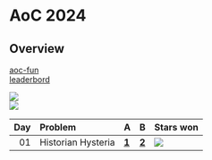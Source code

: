 # AoC 2024

## Overview

[aoc-fun](https://github.com/CZero/aoc-fun?tab=readme-ov-file)  
[leaderbord](https://adventofcode.com/2024/leaderboard/private/view/792151)

![](https://img.shields.io/badge/days%20completed-1-red)  
![](https://img.shields.io/badge/stars%20⭐-2-yellow)

| Day | Problem            | A                     | B                     | Stars won                                            |
|----:|:-------------------|:----------------------|:----------------------|:-----------------------------------------------------|
|  01 | Historian Hysteria | [**1**](01/main_part1.py) | [**2**](01/main_part2.py) | ![](https://img.shields.io/badge/stars%20⭐-2-yellow) |